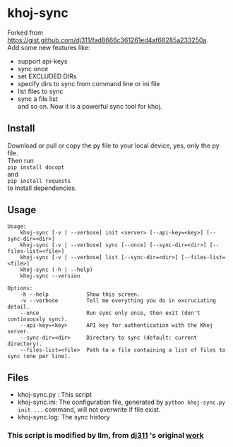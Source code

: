 # khoj-sync
Forked from https://gist.github.com/dj311/fad8666c361261ed4af68285a233250a.   
Add some new features like:  
 - support api-keys  
 - sync once  
 - set EXCLUDED DIRs  
 - specify dirs to sync from command line or ini file  
 - list files to sync  
 - sync a file list  
and so on. Now it is a powerful sync tool for khoj.  

## Install  
Download or pull or copy the py file to your local device, yes, only the py file.  
Then run   
```pip install docopt```  
and  
```pip install requests```  
to install dependencies.  

## Usage  
```
Usage:  
    khoj-sync [-v | --verbose] init <server> [--api-key=<key>] [--sync-dir=<dir>]  
    khoj-sync [-v | --verbose] sync [--once] [--sync-dir=<dir>] [--files-list=<file>]  
    khoj-sync [-v | --verbose] list [--sync-dir=<dir>] [--files-list=<file>]  
    khoj-sync (-h | --help)  
    khoj-sync --version  
  
Options:  
    -h --help            Show this screen.  
    -v --verbose         Tell me everything you do in excruciating detail.  
    --once               Run sync only once, then exit (don't continuously sync).  
    --api-key=<key>      API key for authentication with the Khoj server.  
    --sync-dir=<dir>     Directory to sync (default: current directory).  
    --files-list=<file>  Path to a file containing a list of files to sync (one per line).  
```

## Files
- khoj-sync.py : This script
- khoj-sync.ini: The configuration file, generated by `python khoj-sync.py init ...` command, will not overwrite if file exist.
- khoj-sync.log: The sync history

### This script is modified by llm, from [dj311](https://gist.github.com/dj311) 's original [work](https://gist.github.com/dj311/fad8666c361261ed4af68285a233250a)
